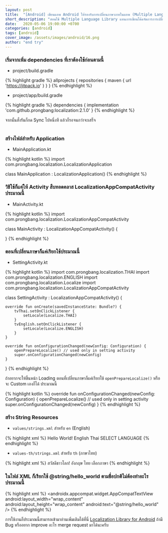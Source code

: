 ```yaml
---
layout: post
title:  "[Android] เขียนแอพ Android ให้รองรับการเปลี่ยนภาษาภายในแอพ (Multiple Language Support in Android)"
short_description: "สอนใช้ Multiple Language Library แทนการเขียนโค้ดจัดการการเปลี่ยนภาษาหลาย ๆ ภาษาเอง"
date:   2020-05-06 19:00:00 +0700
categories: [android]
tags: [android]
cover_image: /assets/images/android/16.png
author: "end try"
---
```


### เริ่มจากเพิ่ม dependencies ที่เราต้องใช้ก่อนตามนี้

- project/build.gradle

{% highlight gradle %}
allprojects {
    repositories {
        maven { url 'https://jitpack.io' }
    }
}
{% endhighlight %}

- project/app/build.gradle

{% highlight gradle %}
dependencies {
    implementation 'com.github.prongbang:localization:2.1.0'
}
{% endhighlight %}

จากนั้นสั่งรันก็กด Sync ไปหนึ่งที แล้วก็รอจนกว่าจะเสร็จ
<br>
<br>

### สร้างไฟล์สำหรับ Application

- MainApplication.kt

{% highlight kotlin %}
import com.prongbang.localization.LocalizationApplication

class MainApplication : LocalizationApplication()
{% endhighlight %}

### วิธีใช้ก็แค่ให้ Activity สืบทอดคลาส LocalizationAppCompatActivity ประมาณนี้

- MainActivity.kt

{% highlight kotlin %}
import com.prongbang.localization.LocalizationAppCompatActivity

class MainActivity : LocalizationAppCompatActivity() {

}
{% endhighlight %}

### ตอนที่เปลี่ยนภาษาก็แค่เรียกใช้ประมาณนี้

- SettingActivity.kt

{% highlight kotlin %}
import com.prongbang.localization.THAI
import com.prongbang.localization.ENGLISH
import com.prongbang.localization.Localize
import com.prongbang.localization.LocalizationAppCompatActivity

class SettingActivity : LocalizationAppCompatActivity() {

	override fun onCreate(savedInstanceState: Bundle?) {
		tvThai.setOnClickListener { 
			setLocale(Localize.THAI) 
		}
		tvEnglish.setOnClickListener { 
			setLocale(Localize.ENGLISH) 
		}
	}

	override fun onConfigurationChanged(newConfig: Configuration) {
		openPrepareLocalize() // used only in setting activity
		super.onConfigurationChanged(newConfig)
	}

}
{% endhighlight %}

ถ้าอยากจะให้ขึ้นหน้า Loading ตอนที่เปลี่ยนภาษาก็แค่เรียกใช้ `openPrepareLocalize()` หรือจะ Custom เองก็ได้ ประมาณนี้

{% highlight kotlin %}
override fun onConfigurationChanged(newConfig: Configuration) {
    openPrepareLocalize() // used only in setting activity
    super.onConfigurationChanged(newConfig)
}
{% endhighlight %}

### สร้าง String Resources

- `values/strings.xml` สำหรับ `en` (English)

{% highlight xml %}
<resources>
	<string name="hello_world">Hello World!</string>
	<string name="language_english">English</string>
	<string name="language_thai">Thai</string>
	<string name="select_language">SELECT LANGUAGE</string>
</resources>
{% endhighlight %}

- `values-th/strings.xml` สำหรับ `th` (ภาษาไทย)

{% highlight xml %}
<resources>
	<string name="hello_world">สวัสดีชาวโลก!</string>
	<string name="language_english">อังกฤษ</string>
	<string name="language_thai">ไทย</string>
	<string name="select_language">เลือกภาษา</string>
</resources>
{% endhighlight %}

### ในไฟล์ XML ก็เรียกใช้ @string/hello_world ตามชื่อปกติไม่ต้องทำอะไรประมาณนี้

{% highlight xml %}
<androidx.appcompat.widget.AppCompatTextView
    android:layout_width="wrap_content"
    android:layout_height="wrap_content"
    android:text="@string/hello_world" />
{% endhighlight %}

การใช้งานก็ประมาณนี้สามารถเข้ามาอ่านเพิ่มเติมได้ที่นี่ [Localization Library for Android](http://raboninco.com/XBxt) ถ้ามี Bug หรืออยาก improve อะไร merge request มาได้นะครับ
<br>
<br>
